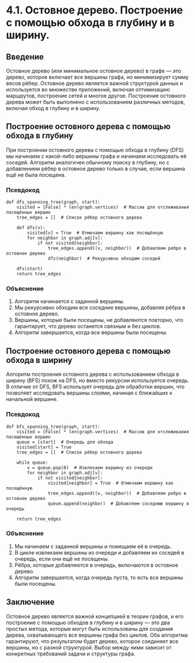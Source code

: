 # 4.1. Остовное дерево. Построение с помощью обхода в глубину и в ширину.

## Введение

Остовное дерево (или минимальное остовное дерево) в графе — это дерево, которое включает все вершины графа, но минимизирует сумму весов рёбер. Остовное дерево является важной структурой данных и используется во множестве приложений, включая оптимизацию маршрутов, построение сетей и многое другое. Построение остовного дерева может быть выполнено с использованием различных методов, включая обход в глубину и в ширину.

## Построение остовного дерева с помощью обхода в глубину

При построении остовного дерева с помощью обхода в глубину (DFS) мы начинаем с какой-либо вершины графа и начинаем исследовать её соседей. Алгоритм аналогичен обычному поиску в глубину, но с добавлением рёбер в остовное дерево только в случае, если вершина ещё не была посещена.

### Псевдокод

```text
def dfs_spanning_tree(graph, start):
    visited = [False] * len(graph.vertices)  # Массив для отслеживания посещённых вершин
    tree_edges = []  # Список рёбер остовного дерева

    def dfs(v):
        visited[v] = True  # Отмечаем вершину как посещённую
        for neighbor in graph.adj[v]:
            if not visited[neighbor]:
                tree_edges.append((v, neighbor))  # Добавляем ребро в остовное дерево
                dfs(neighbor)  # Рекурсивно обходим соседей

    dfs(start)
    return tree_edges
```

### Объяснение

1. Алгоритм начинается с заданной вершины.
2. Мы рекурсивно обходим все соседние вершины, добавляя рёбра в остовное дерево.
3. Вершины, которые были посещены, не добавляются повторно, что гарантирует, что дерево останется связным и без циклов.
4. Алгоритм завершается, когда все вершины были посещены.

## Построение остовного дерева с помощью обхода в ширину

Алгоритм построения остовного дерева с использованием обхода в ширину (BFS) похож на DFS, но вместо рекурсии используется очередь. В отличие от DFS, BFS использует очередь для обработки вершин, что позволяет исследовать вершины слоями, начиная с ближайших к начальной вершине.

### Псевдокод

```text
def bfs_spanning_tree(graph, start):
    visited = [False] * len(graph.vertices)  # Массив для отслеживания посещённых вершин
    queue = [start]  # Очередь для обхода
    visited[start] = True
    tree_edges = []  # Список рёбер остовного дерева

    while queue:
        v = queue.pop(0)  # Извлекаем вершину из очереди
        for neighbor in graph.adj[v]:
            if not visited[neighbor]:
                visited[neighbor] = True  # Отмечаем вершину как посещённую
                tree_edges.append((v, neighbor))  # Добавляем ребро в остовное дерево
                queue.append(neighbor)  # Добавляем соседнюю вершину в очередь

    return tree_edges
```

### Объяснение

1. Мы начинаем с заданной вершины и помещаем её в очередь.
2. В цикле извлекаем вершины из очереди и добавляем их соседей в очередь, если они ещё не посещены.
3. Рёбра, которые добавляются в очередь, включаются в остовное дерево.
4. Алгоритм завершается, когда очередь пуста, то есть все вершины были посещены.

## Заключение

Остовное дерево является важной концепцией в теории графов, и его построение с помощью обходов в глубину и в ширину — это два простых метода, которые могут быть использованы для создания дерева, охватывающего все вершины графа без циклов. Оба алгоритма гарантируют, что результатом будет дерево, которое соединяет все вершины, но с разной структурой. Выбор между ними зависит от конкретных требований задачи и структуры графа.
